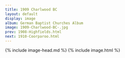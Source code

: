 ```yaml
---
title: 1909 Charlwood BC 
layout: default
display: image
album: German Baptist Churches Album
image: 1909-Charlwood-BC-.jpg
prev: 1908-Highfields.html
next: 1910-Coorparoo.html
---
```

{% include image-head.md %}
{% include image.html %}